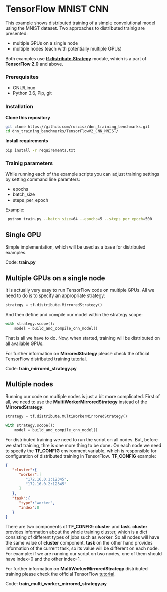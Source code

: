 
# TensorFlow MNIST CNN

This example shows distributed training of a simple convolutional model using the MNIST dataset.
Two approaches to distributed trainig are presented:
* multiple GPUs on a single node
* multiple nodes (each with potentially multiple GPUs)

Both examples use [**tf.distribute.Strategy**](https://www.tensorflow.org/api_docs/python/tf/distribute/Strategy) module, which is a part of **TensorFlow 2.0** and above.
### Prerequisites

* GNU/Linux
* Python 3.6, Pip, git

### Installation

**Clone this repository**
```bash
git clone https://github.com/roscisz/dnn_training_benchmarks.git
cd dnn_training_benchmarks/TensorFlowV2_CNN_MNIST/
```
**Install requirements**
```bash
pip install -r requirements.txt
```
### Trainig parameters
While running each of the example scripts you can adjust training settings by setting command line paramters:

 - epochs
 - batch_size
 - steps_per_epoch

Example:
```bash
 python train.py --batch_size=64 --epochs=5 --steps_per_epoch=500
```
## Single GPU
Simple implementation, which will be used as a base for distributed examples.

Code: **train.py**

## Multiple GPUs on a single node
It is actually very easy to run TensorFlow code on multiple GPUs. 
All we need to do is to specify an appropriate strategy:
```python
strategy = tf.distribute.MirroredStrategy()
```
And then define and compile our model within the strategy scope:
```python
with strategy.scope():
    model = build_and_compile_cnn_model()
```
That is all we have to do. Now, when started, training will be distributed on all available GPUs.

For further information on **MirroredStrategy** please check the official TensorFlow distributed training [tutorial](https://www.tensorflow.org/guide/distributed_training).

Code: **train_mirrored_strategy.py**

## Multiple nodes
Running our code on multiple nodes is just a bit more complicated. First of all, we need to use the **MultiWorkerMirroredStrategy** instead of the **MirroredStrategy**:
```python
strategy = tf.distribute.MultiWorkerMirroredStrategy()
```

```python
with strategy.scope():
    model = build_and_compile_cnn_model()
```

For distributed training we need to run the script on all nodes. But, before we start training, thre is one more thing to be done. On each node we need to specify the **TF_CONFIG** environment variable, which is responsible for configuration of distributed training in TensorFlow. **TF_CONFIG** example:
```json
{ 
   "cluster":{ 
      "worker":[ 
         "172.16.0.1:12345",
         "172.16.0.2:12345"
      ]
   },
   "task":{ 
      "type":"worker",
      "index":0
   }
}
```
There are two components of **TF_CONFIG**: **cluster** and **task**. **cluster** provides information about the whole training cluster, which is a dict consisting of different types of jobs such as worker. So all nodes will have the same value of **cluster** component. **task** on the other hand provides information of the current task, so its value will be different on each node. For example: if we are running our script on two nodes, one of them should have index=0 and the other index=1.

For further information on **MultiWorkerMirroredStrategy** distributed training please check the official TensorFlow [tutorial](https://www.tensorflow.org/tutorials/distribute/multi_worker_with_keras).

Code: **train_multi_worker_mirrored_strategy.py**

